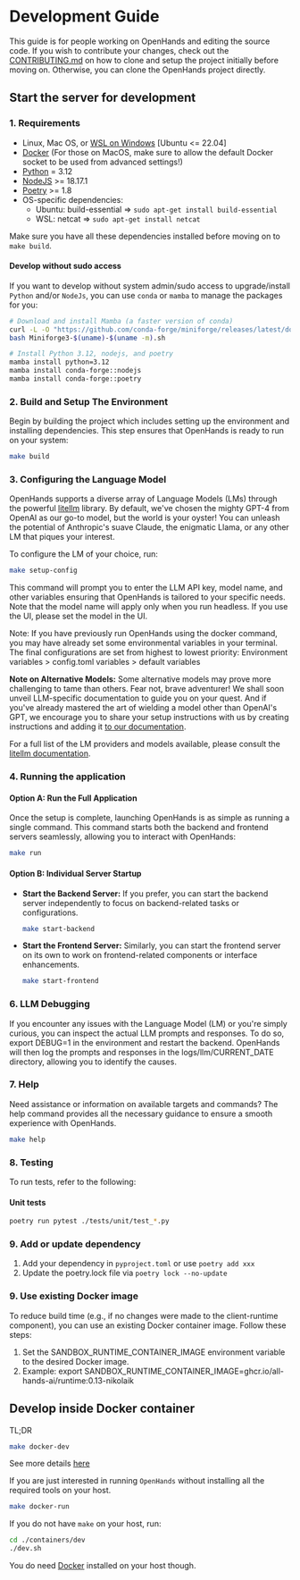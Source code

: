 # Development Guide
This guide is for people working on OpenHands and editing the source code.
If you wish to contribute your changes, check out the [CONTRIBUTING.md](https://github.com/All-Hands-AI/OpenHands/blob/main/CONTRIBUTING.md) on how to clone and setup the project initially before moving on.
Otherwise, you can clone the OpenHands project directly.

## Start the server for development
### 1. Requirements
* Linux, Mac OS, or [WSL on Windows](https://learn.microsoft.com/en-us/windows/wsl/install)  [Ubuntu <= 22.04]
* [Docker](https://docs.docker.com/engine/install/) (For those on MacOS, make sure to allow the default Docker socket to be used from advanced settings!)
* [Python](https://www.python.org/downloads/) = 3.12
* [NodeJS](https://nodejs.org/en/download/package-manager) >= 18.17.1
* [Poetry](https://python-poetry.org/docs/#installing-with-the-official-installer) >= 1.8
* OS-specific dependencies:
  - Ubuntu: build-essential => `sudo apt-get install build-essential`
  - WSL: netcat => `sudo apt-get install netcat`

Make sure you have all these dependencies installed before moving on to `make build`.

#### Develop without sudo access
If you want to develop without system admin/sudo access to upgrade/install `Python` and/or `NodeJs`, you can use `conda` or `mamba` to manage the packages for you:

```bash
# Download and install Mamba (a faster version of conda)
curl -L -O "https://github.com/conda-forge/miniforge/releases/latest/download/Miniforge3-$(uname)-$(uname -m).sh"
bash Miniforge3-$(uname)-$(uname -m).sh

# Install Python 3.12, nodejs, and poetry
mamba install python=3.12
mamba install conda-forge::nodejs
mamba install conda-forge::poetry
```

### 2. Build and Setup The Environment
Begin by building the project which includes setting up the environment and installing dependencies. This step ensures that OpenHands is ready to run on your system:

```bash
make build
```

### 3. Configuring the Language Model
OpenHands supports a diverse array of Language Models (LMs) through the powerful [litellm](https://docs.litellm.ai) library. By default, we've chosen the mighty GPT-4 from OpenAI as our go-to model, but the world is your oyster! You can unleash the potential of Anthropic's suave Claude, the enigmatic Llama, or any other LM that piques your interest.

To configure the LM of your choice, run:

   ```bash
   make setup-config
   ```

   This command will prompt you to enter the LLM API key, model name, and other variables ensuring that OpenHands is tailored to your specific needs. Note that the model name will apply only when you run headless. If you use the UI, please set the model in the UI.

   Note: If you have previously run OpenHands using the docker command, you may have already set some environmental variables in your terminal. The final configurations are set from highest to lowest priority:
   Environment variables > config.toml variables > default variables

**Note on Alternative Models:**
Some alternative models may prove more challenging to tame than others. Fear not, brave adventurer! We shall soon unveil LLM-specific documentation to guide you on your quest.
And if you've already mastered the art of wielding a model other than OpenAI's GPT, we encourage you to share your setup instructions with us by creating instructions and adding it [to our documentation](https://github.com/All-Hands-AI/OpenHands/tree/main/docs/modules/usage/llms).

For a full list of the LM providers and models available, please consult the [litellm documentation](https://docs.litellm.ai/docs/providers).

### 4. Running the application
#### Option A: Run the Full Application
Once the setup is complete, launching OpenHands is as simple as running a single command. This command starts both the backend and frontend servers seamlessly, allowing you to interact with OpenHands:
```bash
make run
```

#### Option B: Individual Server Startup
- **Start the Backend Server:** If you prefer, you can start the backend server independently to focus on backend-related tasks or configurations.
    ```bash
    make start-backend
    ```

- **Start the Frontend Server:** Similarly, you can start the frontend server on its own to work on frontend-related components or interface enhancements.
    ```bash
    make start-frontend
    ```

### 6. LLM Debugging
If you encounter any issues with the Language Model (LM) or you're simply curious, you can inspect the actual LLM prompts and responses. To do so, export DEBUG=1 in the environment and restart the backend.
OpenHands will then log the prompts and responses in the logs/llm/CURRENT_DATE directory, allowing you to identify the causes.

### 7. Help
Need assistance or information on available targets and commands? The help command provides all the necessary guidance to ensure a smooth experience with OpenHands.
```bash
make help
 ```

### 8. Testing
To run tests, refer to the following:
#### Unit tests

```bash
poetry run pytest ./tests/unit/test_*.py
```

### 9. Add or update dependency
1. Add your dependency in `pyproject.toml` or use `poetry add xxx`
2. Update the poetry.lock file via `poetry lock --no-update`

### 9. Use existing Docker image
To reduce build time (e.g., if no changes were made to the client-runtime component), you can use an existing Docker container image. Follow these steps:
1. Set the SANDBOX_RUNTIME_CONTAINER_IMAGE environment variable to the desired Docker image.
2. Example: export SANDBOX_RUNTIME_CONTAINER_IMAGE=ghcr.io/all-hands-ai/runtime:0.13-nikolaik

## Develop inside Docker container

TL;DR

```bash
make docker-dev
```

See more details [here](./containers/dev/README.md)

If you are just interested in running `OpenHands` without installing all the required tools on your host.

```bash
make docker-run
```

If you do not have `make` on your host, run:

```bash
cd ./containers/dev
./dev.sh
```

You do need [Docker](https://docs.docker.com/engine/install/) installed on your host though.
